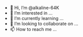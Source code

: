 - 👋 Hi, I’m @alkaline-64K
- 👀 I’m interested in ... 
- 🌱 I’m currently learning ...
- 💞️ I’m looking to collaborate on ...
- 📫 How to reach me ...

<!---
alkaline-64K/alkaline-64K is a ✨ special ✨ repository because its `README.md` (this file) appears on your GitHub profile.
You can click the Preview link to take a look at your changes.
--->
